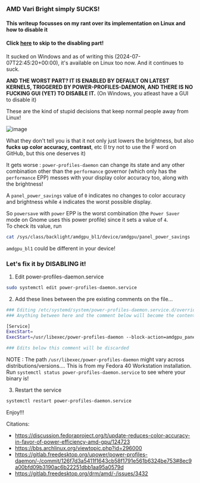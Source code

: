 ### AMD Vari Bright simply SUCKS!

#### This writeup focusses on my rant over its implementation on Linux and how to disable it
#### Click [here](#lets-fix-it-by-disabling-it) to skip to the disabling part!

It sucked on Windows and as of writing this (2024-07-07T22:45:20+00:00), it's available on Linux too now. And it continues to suck.   

**AND THE WORST PART? IT IS ENABLED BY DEFAULT ON LATEST KERNELS, TRIGGERED BY POWER-PROFILES-DAEMON, AND THERE IS NO FUCKING GUI (YET) TO DISABLE IT.** (On Windows, you atleast have a GUI to disable it)    

These are the kind of stupid decisions that keep normal people away from Linux! 

![image](https://github.com/realKarthikNair/16-xf0xxx-linux-troubleshooting/assets/78267371/bdae58d2-5e72-447e-b20e-6907c596305f)

What they don't tell you is that it not only just lowers the brightness, but also **fucks up color accuracy, contrast**, etc (I try not to use the F word on GitHub, but this one deserves it)

It gets worse : `power-profiles-daemon` can change its state and any other combination other than the `performance` governor (which only has the `performance` EPP) messes with your display color accuracy too, along with the brightness!

A `panel_power_savings` value of `0` indicates no changes to color accuracy and brightness while `4` indicates the worst possible display. 

So `powersave` with `power` EPP is the worst combination (the `Power Saver` mode on Gnome uses this power profile) since it sets a value of `4`.  
To check its value, run

```bash
cat /sys/class/backlight/amdgpu_bl1/device/amdgpu/panel_power_savings
```

`amdgpu_bl1` could be different in your device!

### Let's fix it by DISABLING it!

1. Edit power-profiles-daemon.service

```bash
sudo systemctl edit power-profiles-daemon.service
```

2. Add these lines between the pre existing comments on the file... 

```bash
### Editing /etc/systemd/system/power-profiles-daemon.service.d/override.conf
### Anything between here and the comment below will become the contents of the drop-in f>

[Service]
ExecStart=
ExecStart=/usr/libexec/power-profiles-daemon --block-action=amdgpu_panel_power

### Edits below this comment will be discarded
```

NOTE : The path `/usr/libexec/power-profiles-daemon` might vary across distributions/versions.... This is from my Fedora 40 Workstation installation. Run `systemctl status power-profiles-daemon.service` to see where your binary is!

3. Restart the service

```bash
systemctl restart power-profiles-daemon.service
```

Enjoy!!!


Citations:
- https://discussion.fedoraproject.org/t/update-reduces-color-accuracy-in-favor-of-power-efficiency-amd-gpu/124723
- https://bbs.archlinux.org/viewtopic.php?id=296000
- https://gitlab.freedesktop.org/upower/power-profiles-daemon/-/commit/126f7d3a5411f1643cb58f1791e561b6324be753#8ec9a00bfd09b3190ac6b22251dbb1aa95a0579d
- https://gitlab.freedesktop.org/drm/amd/-/issues/3432
  

